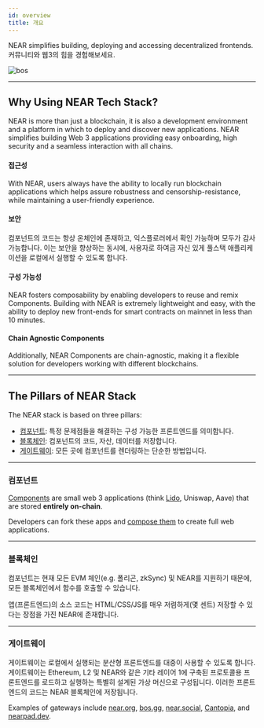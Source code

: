 ```yaml
---
id: overview
title: 개요
---
```


NEAR simplifies building, deploying and accessing decentralized frontends. 커뮤니티와 웹3의 힘을 경험해보세요.

![bos](/docs/bos-landing.png)

---

## Why Using NEAR Tech Stack?

NEAR is more than just a blockchain, it is also a development environment and a platform in which to deploy and discover new applications. NEAR simplifies building Web 3 applications providing easy onboarding, high security and a seamless interaction with all chains.

#### 접근성
With NEAR, users always have the ability to locally run blockchain applications which helps assure robustness and censorship-resistance, while maintaining a user-friendly experience.

#### 보안
컴포넌트의 코드는 항상 온체인에 존재하고, 익스플로러에서 확인 가능하며 모두가 감사 가능합니다. 이는 보안을 향상하는 동시에, 사용자로 하여금 자신 있게 풀스택 애플리케이션을 로컬에서 실행할 수 있도록 합니다.

#### 구성 가능성
NEAR fosters composability by enabling developers to reuse and remix Components. Building with NEAR is extremely lightweight and easy, with the ability to deploy new front-ends for smart contracts on mainnet in less than 10 minutes.

#### Chain Agnostic Components
Additionally, NEAR Components are chain-agnostic, making it a flexible solution for developers working with different blockchains.

---

## The Pillars of NEAR Stack

The NEAR stack is based on three pillars:
- [컴포넌트](#components): 특정 문제점들을 해결하는 구성 가능한 프론트엔드를 의미합니다.
- [블록체인](#blockchains): 컴포넌트의 코드, 자산, 데이터를 저장합니다.
- [게이트웨이](#gateways): 모든 곳에 컴포넌트를 렌더링하는 단순한 방법입니다.

<hr class="subsection" />

### 컴포넌트

[Components](./components.md) are small web 3 applications (think [Lido](tutorial/hello-lido.md), Uniswap, Aave) that are stored **entirely on-chain**.

Developers can fork these apps and [compose them](./components.md#composing-components) to create full web applications.

<hr class="subsection" />

### 블록체인

컴포넌트는 현재 모든 EVM 체인(e.g. 폴리곤, zkSync) 및 NEAR를 지원하기 때문에, 모든 블록체인에서 함수를 호출할 수 있습니다.

앱(프론트엔드)의 소스 코드는 HTML/CSS/JS를 매우 저렴하게(몇 센트) 저장할 수 있다는 장점을 가진 NEAR에 존재합니다.

<hr class="subsection" />

### 게이트웨이

게이트웨이는 로컬에서 실행되는 분산형 프론트엔드를 대중이 사용할 수 있도록 합니다. 게이트웨이는 Ethereum, L2 및 NEAR와 같은 기타 레이어 1에 구축된 프로토콜용 프론트엔드를 로드하고 실행하는 특별히 설계된 가상 머신으로 구성됩니다. 이러한 프론트엔드의 코드는 NEAR 블록체인에 저장됩니다.

Examples of gateways include [near.org](https://near.org), [bos.gg](https://bos.gg), [near.social](https://near.social), [Cantopia](https://cantopia.pages.dev), and [nearpad.dev](https://nearpad.dev).

